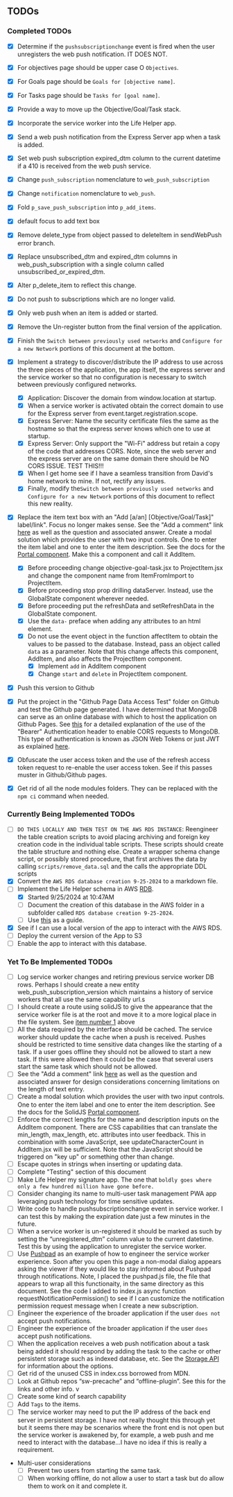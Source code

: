 ## TODOs

### Completed TODOs

- [x] Determine if the <!--- cspell:disable --> `pushsubscriptionchange` event
      is fired when the user unregisters <!--- cspell:enable --> the web push notification. IT DOES NOT.
- [x] For objectives page should be upper case O `Objectives`.
- [x] For Goals page should be `Goals for [objective name]`.
- [x] For Tasks page should be `Tasks for [goal name]`.
- [x] Provide a way to move up the Objective/Goal/Task stack.
- [x] Incorporate the service worker into the Life Helper app.
- [x] Send a web push notification from the Express Server app when a task is added.
- [x] Set web push subscription expired_dtm column to the current datetime if a 410 is received from the web push service.
- [x] Change `push_subscription` nomenclature to `web_push_subscription`
- [x] Change `notification` nomenclature to `web_push`.
- [x] Fold `p_save_push_subscription` into `p_add_items`.
- [x] default focus to add text box
- [x] Remove delete_type from object passed to deleteItem in sendWebPush error branch.
- [x] Replace unsubscribed_dtm and expired_dtm columns in web_push_subscription with a single column called unsubscribed_or_expired_dtm.
- [x] Alter p_delete_item to reflect this change.
- [x] Do not push to subscriptions which are no longer valid.
- [x] Only web push when an item is added or started.
- [x] Remove the Un-register button from the final version of the application.
- [x] Finish the `Switch between previously used networks` and `Configure for a new Network` portions of this document at the bottom.
- [x] Implement a strategy to discover/distribute the IP address to use across the three pieces of the application, the app itself, the express server and the service worker so that no configuration is necessary to switch between previously configured networks.

  - [x] Application: Discover the domain from window.location at startup.
  - [x] When a service worker is activated obtain the correct domain to use for the Express server from event.target.registration.scope.
  - [x] Express Server: Name the security certificate files the same as the hostname so that the express server knows which one to use at startup.
  - [x] Express Server: Only support the "Wi-Fi" address but retain a copy of the code that addresses CORS. Note, since the web server and the express server are on the same domain there should be NO CORS ISSUE. TEST THIS!!!
  - [x] When I get home see if I have a seamless transition from David's home network to mine. If not, rectify any issues.
  - [x] Finally, modify the`Switch between previously used networks` and `Configure for a new Network` portions of this document to reflect this new reality.

- [x] Replace the item text box with an "Add [a/an] [Objective/Goal/Task]" label/link". Focus no longer makes sense. See the "Add a comment" link [here](https://ux.stackexchange.com/questions/149929/text-box-max-character-limit-best-practice) as well as the question and associated answer. Create a modal solution which provides the user with two input controls. One to enter the item label and one to enter the item description. See the docs for the [Portal component](https://docs.solidjs.com/reference/components/portal#lessportalgreater). Make this a component and call it AddItem.
  - [x] Before proceeding change objective-goal-task.jsx to ProjectItem.jsx and change the component name from ItemFromImport to ProjectItem.
  - [x] Before proceeding stop prop drilling dataServer. Instead, use the GlobalState component wherever needed.
  - [x] Before proceeding put the refreshData and setRefreshData in the GlobalState component.
  - [x] Use the `data-` preface when adding any attributes to an html element.
  - [x] Do not use the event object in the function affectItem to obtain the values to be passed to the database. Instead, pass an object called `data` as a parameter. Note that this change affects this component, AddItem, and also affects the ProjectItem component.
    - [x] Implement `add` in AddItem component
    - [x] Change `start` and `delete` in ProjectItem component.
- [x] Push this version to Github
- [x] Put the project in the "Github Page Data Access Test" folder on Github and test the Github page generated. I have determined that MongoDB can serve as an online database with which to host the application on Github Pages. See [this](https://www.mongodb.com/docs/atlas/app-services/data-api/authenticate/#std-label-data-api-bearer-authentication) for a detailed explanation of the use of the "Bearer" Authentication header to enable CORS requests to MongoDB. This type of authentication is known as JSON Web Tokens or just JWT as explained [here](https://jwt.io/introduction/).
- [x] Obfuscate the user access token and the use of the refresh access token request to re-enable the user access token. See if this passes muster in Github/Github pages.
- [x] Get rid of all the node modules folders. They can be replaced with the `npm ci` command when needed.

### Currently Being Implemented TODOs

- [ ] `DO THIS LOCALLY AND THEN TEST ON THE AWS RDS INSTANCE`: Reengineer the table creation scripts to avoid placing archiving and foreign key creation code in the individual table scripts. These scripts should create the table structure and nothing else. Create a wrapper schema change script, or possibly stored procedure, that first archives the data by calling `scripts/remove_data.sql` and the calls the appropriate DDL scripts
- [x] Convert the `AWS RDS database creation 9-25-2024` to a markdown file.
- [ ] Implement the Life Helper schema in AWS [RDB](https://us-east-1.console.aws.amazon.com/rds/home?region=us-east-1).
  - [x] Started 9/25/2024 at 10:47AM
  - [ ] Document the creation of this database in the AWS folder in a subfolder called `RDS database creation 9-25-2024`.
  - [ ] Use [this](https://duckduckgo.com/?q=how+to+use+AWS+secrets+for+a+RDS+database+call+from+an+S3+application&iax=videos&ia=videos&iai=https%3A%2F%2Fwww.youtube.com%2Fwatch%3Fv%3DNg_zi11N4_c) as a guide.
- [x] See if I can use a local version of the app to interact with the AWS RDS.
- [ ] Deploy the current version of the App to S3
- [ ] Enable the app to interact with this database.

### Yet To Be Implemented TODOs

- [ ] Log service worker changes and retiring previous service worker DB rows. Perhaps I should create a new entity web_push_subscription_version which maintains a history of service workers that all use the same capability url.s
- [ ] I should create a route using solidJS to give the appearance that the service worker file is at the root and move it to a more logical place in the file system. See <a href="#service-worker-in-root">item number 1</a> above
- [ ] All the data required by the interface should be cached. The service worker should update the cache when a push is received. Pushes should be restricted to time sensitive data changes like the starting of a task. If a user goes offline they should not be allowed to start a new task. If this were allowed then it could be the case that several users start the same task which should not be allowed.
- [ ] See the "Add a comment" link [here](https://ux.stackexchange.com/questions/149929/text-box-max-character-limit-best-practice) as well as the question and associated answer for design considerations concerning limitations on the length of text entry.
- [ ] Create a modal solution which provides the user with two input controls. One to enter the item label and one to enter the item description. See the docs for the SolidJS [Portal component](https://docs.solidjs.com/reference/components/portal#lessportalgreater).
- [ ] Enforce the correct lengths for the name and description inputs on the AddItem component. There are CSS capabilities that can translate the min_length, max_length, etc. attributes into user feedback. This in combination with some JavaScript, see updateCharacterCount in AddItem.jsx will be sufficient. Note that the JavaScript should be triggered on "key up" or something other than change.
- [ ] Escape quotes in strings when inserting or updating data.
- [ ] Complete "Testing" section of this document
- [ ] Make Life Helper my signature app. The one that `boldly goes where only a few hundred million have gone before.`
- [ ] Consider changing its name to multi-user task management PWA app leveraging push technology for time sensitive updates.
- [ ] Write code to handle <!--- cspell:disable --> pushsubscriptionchange <!--- cspell:enable --> event in service worker. I
      can test this by making the expiration date just a few minutes in the future.
- [ ] When a service worker is un-registered it should be marked as such by setting the “unregistered_dtm” column value to the current datetime. Test this by using the application to unregister the service worker.
- [ ] Use <!--- cspell:disable --> [Pushpad](https://pushpad.xyz/blog/web-push-error-410-the-push-subscription-has-expired-or-the-user-has-unsubscribed) as an example of how to engineer the service worker experience. Soon after you open this page a non-modal dialog appears asking the viewer if they would like to stay informed about Pushpad through notifications. Note, I placed the pushpad.js file, the file that appears to wrap all this functionaity, in the same directory as this document. See the code I added to index.js async function requestNotificationPermission() to see if I can customize the notification permission request message when I create a new subscription. <!--- cspell:enable -->
- [ ] Engineer the experience of the broader application if the user `does not` accept push notifications.
- [ ] Engineer the experience of the broader application if the user `does` accept push notifications.
- [ ] When the application receives a web push notification about a task being added it should respond by adding the task to the cache or other persistent storage such as indexed database, etc. See the [Storage API](https://developer.mozilla.org/en-US/docs/Web/API/Storage_API) for information about the options.
- [ ] Get rid of the unused CSS in index.css borrowed from MDN.
- [ ] Look at Github repos <!--- cspell:disable --> “sw-precache” <!--- cspell:enable --> and “offline-plugin”. See this for the links and other info.
      v
- [ ] Create some kind of search capability
- [ ] Add `Tags` to the items.
- [ ] The service worker may need to put the IP address of the back end server in persistent storage. I have not really thought this through yet but it seems there may be scenarios where the front end is not open but the service worker is awakened by, for example, a web push and me need to interact with the database...I have no idea if this is really a requirement.
- Multi-user considerations
  - [ ] Prevent two users from starting the same task.
  - [ ] When working offline, do not allow a user to start a task but do allow them to work on it and complete it.
